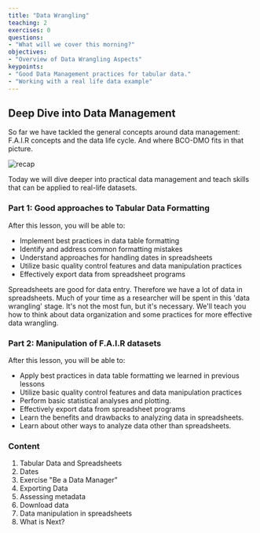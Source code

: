 ```yaml
---
title: "Data Wrangling"
teaching: 2
exercises: 0
questions:
- "What will we cover this morning?"
objectives:
- "Overview of Data Wrangling Aspects"
keypoints:
- "Good Data Management practices for tabular data."
- "Working with a real life data example"
---
```


## Deep Dive into Data Management

So far we have tackled the general concepts around data management: F.A.I.R concepts and the data life cycle. And where BCO-DMO fits in that picture. 



![recap](C:\Users\ksoenen\Desktop\bios_pictures\recap.png)



Today we will dive deeper into practical data management and teach skills that can be applied to real-life datasets. 

### Part 1: Good approaches to Tabular Data Formatting

After this lesson, you will be able to:
- Implement best practices in data table formatting  
- Identify and address common formatting mistakes
- Understand approaches for handling dates in spreadsheets
- Utilize basic quality control features and data manipulation practices
- Effectively export data from spreadsheet programs

Spreadsheets are good for data entry. Therefore we have a lot of data in spreadsheets. 
Much of your time as a researcher will be spent in this 'data wrangling' stage. It's not the most fun, but it's necessary. We'll teach you how to think about data organization and some practices for more effective data wrangling.



### Part 2: Manipulation of F.A.I.R datasets

After this lesson, you will be able to:

- Apply best practices in data table formatting we learned in previous lessons
- Utilize basic quality control features and data manipulation practices
- Perform basic statistical analyses and plotting.
- Effectively export data from spreadsheet programs
- Learn the benefits and drawbacks to analyzing data in spreadsheets.
- Learn about other ways to analyze data other than spreadsheets.



### Content

1. Tabular Data and Spreadsheets
2. Dates
3. Exercise "Be a Data Manager"
4. Exporting Data
5. Assessing metadata
6. Download data
7. Data manipulation in spreadsheets
8. What is Next? 
